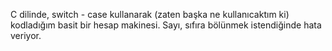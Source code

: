 C dilinde, switch - case kullanarak (zaten başka ne kullanıcaktım ki) kodladığım basit bir hesap makinesi. Sayı, sıfıra bölünmek istendiğinde hata veriyor.
